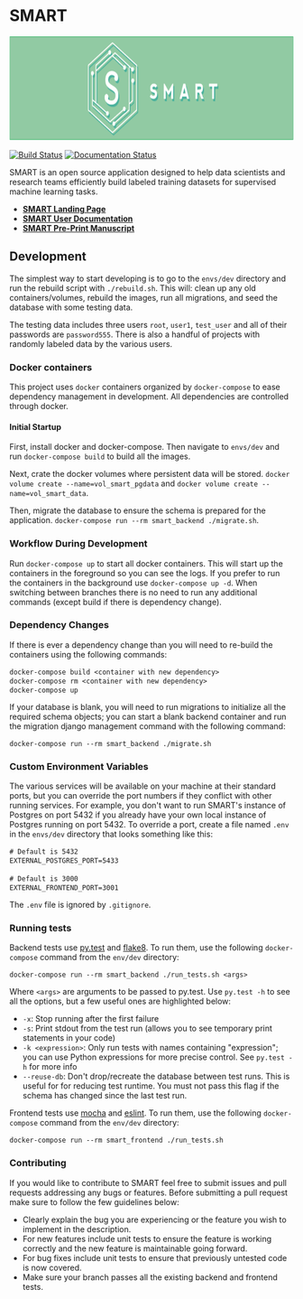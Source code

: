 # SMART
<img src="docs/img/smart-banner.png" width="820" height="185">

[![Build Status](https://travis-ci.com/RTIInternational/SMART.svg?&branch=master)](https://travis-ci.com/RTIInternational/SMART) [![Documentation Status](https://readthedocs.org/projects/smart-app/badge/?version=latest)](https://smart-app.readthedocs.io/en/latest/?badge=latest)

SMART is an open source application designed to help data scientists and research teams efficiently build labeled training datasets for supervised machine learning tasks.

- **[SMART Landing Page](https://rtiinternational.github.io/SMART/)** 
- **[SMART User Documentation](https://smart-app.readthedocs.io/en/latest/#)**
- **[SMART Pre-Print Manuscript](https://arxiv.org/abs/1812.06591)**

## Development

The simplest way to start developing is to go to the `envs/dev` directory and run the rebuild script with `./rebuild.sh`.  This will: clean up any old containers/volumes, rebuild the images, run all migrations, and seed the database with some testing data.

The testing data includes three users `root`, `user1`, `test_user` and all of their passwords are `password555`. There is also a handful of projects with randomly labeled data by the various users.

### Docker containers

This project uses `docker` containers organized by `docker-compose` to ease dependency management in development.  All dependencies are controlled through docker.

#### Initial Startup

First, install docker and docker-compose. Then navigate to `envs/dev` and run `docker-compose build` to build all the images.

Next, crate the docker volumes where persistent data will be stored.  `docker volume create --name=vol_smart_pgdata` and `docker volume create --name=vol_smart_data`.

Then, migrate the database to ensure the schema is prepared for the application. `docker-compose run --rm smart_backend ./migrate.sh`.

### Workflow During Development

Run `docker-compose up` to start all docker containers.  This will start up the containers in the foreground so you can see the logs.  If you prefer to run the containers in the background use `docker-compose up -d`. When switching between branches there is no need to run any additional commands (except build if there is dependency change).

### Dependency Changes

If there is ever a dependency change than you will need to re-build the containers using the following commands:

```shell
docker-compose build <container with new dependency>
docker-compose rm <container with new dependency>
docker-compose up
```

If your database is blank, you will need to run migrations to initialize all the required schema objects; you can start a blank backend container and run the migration django management command with the following command:

```shell
docker-compose run --rm smart_backend ./migrate.sh
```

### Custom Environment Variables

The various services will be available on your machine at their standard ports, but you can override the port numbers if they conflict with other running services. For example, you don't want to run SMART's instance of Postgres on port 5432 if you already have your own local instance of Postgres running on port 5432. To override a port, create a file named `.env` in the `envs/dev` directory that looks something like this:

``` shell
# Default is 5432
EXTERNAL_POSTGRES_PORT=5433

# Default is 3000
EXTERNAL_FRONTEND_PORT=3001
```

The `.env` file is ignored by `.gitignore`.

### Running tests

Backend tests use [py.test](https://docs.pytest.org/en/latest/) and [flake8](http://flake8.pycqa.org/en/latest/).  To run them, use the following `docker-compose` command from the `env/dev` directory:

```
docker-compose run --rm smart_backend ./run_tests.sh <args>
```

Where `<args>` are arguments to be passed to py.test.  Use `py.test -h` to see all the options, but a few useful ones are highlighted below:

 - `-x`: Stop running after the first failure
 - `-s`: Print stdout from the test run (allows you to see temporary print statements in your code)
 - `-k <expression>`: Only run tests with names containing "expression"; you can use Python expressions for more precise control.  See `py.test -h` for more info
 - `--reuse-db`: Don't drop/recreate the database between test runs.  This is useful for for reducing test runtime.  You must not pass this flag if the schema has changed since the last test run.


Frontend tests use [mocha](https://mochajs.org/api/mocha.js.html) and [eslint](https://eslint.org/docs/user-guide/getting-started).  To run them, use the following `docker-compose` command from the `env/dev` directory:

```
docker-compose run --rm smart_frontend ./run_tests.sh
```

### Contributing

If you would like to contribute to SMART feel free to submit issues and pull requests addressing any bugs or features. Before submitting a pull request make sure to follow the few guidelines below:

* Clearly explain the bug you are experiencing or the feature you wish to implement in the description.
* For new features include unit tests to ensure the feature is working correctly and the new feature is maintainable going forward.
* For bug fixes include unit tests to ensure that previously untested code is now covered.
* Make sure your branch passes all the existing backend and frontend tests.
